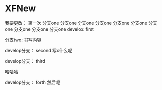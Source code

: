 # XFNew

我要更改：
第一次
分支one
分支one
分支one
分支one
分支one
分支one
分支one
分支one
分支one
分支one
develop:
first


分支two:
书写内容

develop分支：
second
写x什么呢

develop分支：
third

哈哈哈


develop分支：
forth
然后呢


